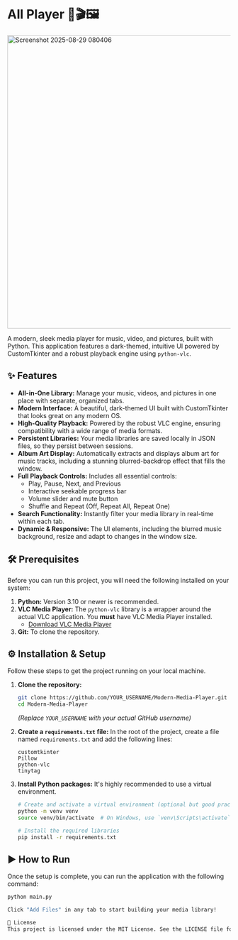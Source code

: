 # All Player 🎵🎬🖼️

<img width="1053" height="661" alt="Screenshot 2025-08-29 080406" src="https://github.com/user-attachments/assets/e6d08b72-cb7f-465b-85b7-25ec47ccdb4f" />


A modern, sleek media player for music, video, and pictures, built with Python. This application features a dark-themed, intuitive UI powered by CustomTkinter and a robust playback engine using `python-vlc`.

## ✨ Features

- **All-in-One Library:** Manage your music, videos, and pictures in one place with separate, organized tabs.
- **Modern Interface:** A beautiful, dark-themed UI built with CustomTkinter that looks great on any modern OS.
- **High-Quality Playback:** Powered by the robust VLC engine, ensuring compatibility with a wide range of media formats.
- **Persistent Libraries:** Your media libraries are saved locally in JSON files, so they persist between sessions.
- **Album Art Display:** Automatically extracts and displays album art for music tracks, including a stunning blurred-backdrop effect that fills the window.
- **Full Playback Controls:** Includes all essential controls:
    - Play, Pause, Next, and Previous
    - Interactive seekable progress bar
    - Volume slider and mute button
    - Shuffle and Repeat (Off, Repeat All, Repeat One)
- **Search Functionality:** Instantly filter your media library in real-time within each tab.
- **Dynamic & Responsive:** The UI elements, including the blurred music background, resize and adapt to changes in the window size.

## 🛠️ Prerequisites

Before you can run this project, you will need the following installed on your system:

1.  **Python:** Version 3.10 or newer is recommended.
2.  **VLC Media Player:** The `python-vlc` library is a wrapper around the actual VLC application. You **must** have VLC Media Player installed.
    - [Download VLC Media Player](https://www.videolan.org/vlc/)
3.  **Git:** To clone the repository.

## ⚙️ Installation & Setup

Follow these steps to get the project running on your local machine.

1.  **Clone the repository:**
    ```bash
    git clone https://github.com/YOUR_USERNAME/Modern-Media-Player.git
    cd Modern-Media-Player
    ```
    *(Replace `YOUR_USERNAME` with your actual GitHub username)*

2.  **Create a `requirements.txt` file:**
    In the root of the project, create a file named `requirements.txt` and add the following lines:
    ```
    customtkinter
    Pillow
    python-vlc
    tinytag
    ```

3.  **Install Python packages:**
    It's highly recommended to use a virtual environment.
    ```bash
    # Create and activate a virtual environment (optional but good practice)
    python -m venv venv
    source venv/bin/activate  # On Windows, use `venv\Scripts\activate`

    # Install the required libraries
    pip install -r requirements.txt
    ```

## ▶️ How to Run

Once the setup is complete, you can run the application with the following command:

```bash
python main.py

Click "Add Files" in any tab to start building your media library!

📄 License
This project is licensed under the MIT License. See the LICENSE file for details.
